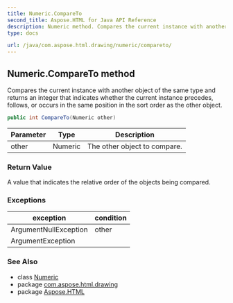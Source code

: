 ```yaml
---
title: Numeric.CompareTo
second_title: Aspose.HTML for Java API Reference
description: Numeric method. Compares the current instance with another object of the same type and returns an integer that indicates whether the current instance precedes follows or occurs in the same position in the sort order as the other object
type: docs

url: /java/com.aspose.html.drawing/numeric/compareto/
---
```

## Numeric.CompareTo method

Compares the current instance with another object of the same type and returns an integer that indicates whether the current instance precedes, follows, or occurs in the same position in the sort order as the other object.

```java
public int CompareTo(Numeric other)
```

| Parameter | Type | Description |
| --- | --- | --- |
| other | Numeric | The other object to compare. |

### Return Value

A value that indicates the relative order of the objects being compared.

### Exceptions

| exception | condition |
| --- | --- |
| ArgumentNullException | other |
| ArgumentException |  |

### See Also

* class [Numeric](../)
* package [com.aspose.html.drawing](../../../com.aspose.html.drawing/)
* package [Aspose.HTML](../../../)
